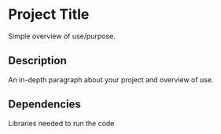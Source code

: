 # Project Title

Simple overview of use/purpose.

## Description

An in-depth paragraph about your project and overview of use.

## Dependencies

Libraries needed to run the code
